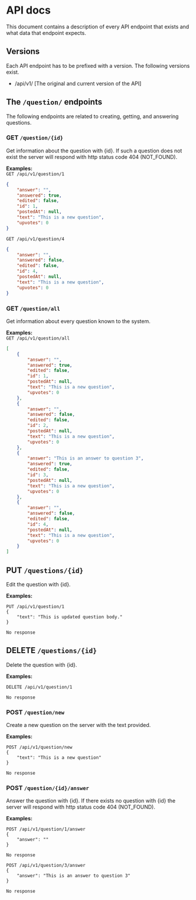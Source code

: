 # API docs
This document contains a description of every API endpoint that exists and what data that endpoint expects.

## Versions
Each API endpoint has to be prefixed with a version. The following versions exist.
- /api/v1/ [The original and current version of the API]

## The `/question/` endpoints
The following endpoints are related to creating, getting, and answering questions.

### GET `/question/{id}`
Get information about the question with {id}. If such a question does not exist the server will respond with
http status code 404 (NOT_FOUND).

**Examples:**  
`GET /api/v1/question/1`
```json
{
    "answer": "",
    "answered": true,
    "edited": false,
    "id": 1,
    "postedAt": null,
    "text": "This is a new question",
    "upvotes": 0
}
```

`GET /api/v1/question/4`
```json
{
    "answer": "",
    "answered": false,
    "edited": false,
    "id": 4,
    "postedAt": null,
    "text": "This is a new question",
    "upvotes": 0
}
```
### GET `/question/all`
Get information about every question known to the system.

**Examples:**  
`GET /api/v1/question/all`
```json
[
    {
        "answer": "",
        "answered": true,
        "edited": false,
        "id": 1,
        "postedAt": null,
        "text": "This is a new question",
        "upvotes": 0
    },
    {
        "answer": "",
        "answered": false,
        "edited": false,
        "id": 2,
        "postedAt": null,
        "text": "This is a new question",
        "upvotes": 0
    },
    {
        "answer": "This is an answer to question 3",
        "answered": true,
        "edited": false,
        "id": 3,
        "postedAt": null,
        "text": "This is a new question",
        "upvotes": 0
    },
    {
        "answer": "",
        "answered": false,
        "edited": false,
        "id": 4,
        "postedAt": null,
        "text": "This is a new question",
        "upvotes": 0
    }
]
```

## PUT `/questions/{id}`
Edit the question with {id}.

**Examples:**
```http request
PUT /api/v1/question/1
{
    "text": "This is updated question body."
}
```
`No response`
## DELETE `/questions/{id}`
Delete the question with {id}.

**Examples:**
```http request
DELETE /api/v1/question/1
```
`No response`

### POST `/question/new`
Create a new question on the server with the text provided.

**Examples:**  
```http request
POST /api/v1/question/new
{
    "text": "This is a new question"
}
```
`No response`

### POST `/question/{id}/answer`
Answer the question with {id}. If there exists no question with {id} the server will respond with
http status code 404 (NOT_FOUND).

**Examples:**  
```http request
POST /api/v1/question/1/answer
{
    "answer": ""
}
```
`No response`

```http request
POST /api/v1/question/3/answer
{
    "answer": "This is an answer to question 3"
}
```
`No response`
